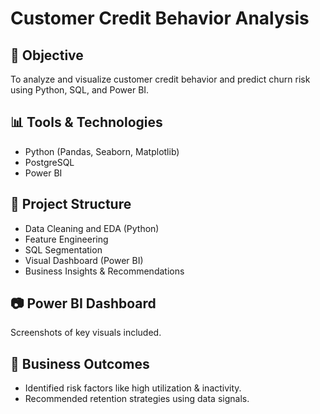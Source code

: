 # Customer Credit Behavior Analysis

## 📌 Objective
To analyze and visualize customer credit behavior and predict churn risk using Python, SQL, and Power BI.

## 📊 Tools & Technologies
- Python (Pandas, Seaborn, Matplotlib)
- PostgreSQL
- Power BI

## 📁 Project Structure
- Data Cleaning and EDA (Python)
- Feature Engineering
- SQL Segmentation
- Visual Dashboard (Power BI)
- Business Insights & Recommendations

## 📷 Power BI Dashboard
Screenshots of key visuals included.

## 📄 Business Outcomes
- Identified risk factors like high utilization & inactivity.
- Recommended retention strategies using data signals.
